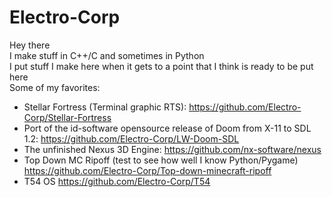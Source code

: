 # Electro-Corp
Hey there<br>
I make stuff in C++/C and sometimes in Python <br>
I put stuff I make here when it gets to a point that I think is ready to be put here <br>
Some of my favorites:<br>
* Stellar Fortress (Terminal graphic RTS): https://github.com/Electro-Corp/Stellar-Fortress
* Port of the id-software opensource release of Doom from X-11 to SDL 1.2: https://github.com/Electro-Corp/LW-Doom-SDL
* The unfinished Nexus 3D Engine: https://github.com/nx-software/nexus
* Top Down MC Ripoff (test to see how well I know Python/Pygame) https://github.com/Electro-Corp/Top-down-minecraft-ripoff
* T54 OS https://github.com/Electro-Corp/T54
<ln>
